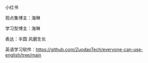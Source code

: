 小红书

观点集博主：海琳

学习型博主：海琳

表达：半圆 风磨生长

英语学习软件：https://github.com/ZuodaoTech/everyone-can-use-english/tree/main